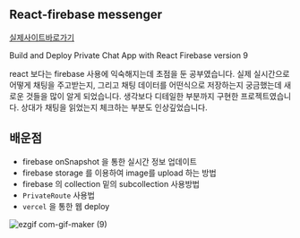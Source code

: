 ## React-firebase messenger 

[실제사이트바로가기](https://web-programming-sigma.vercel.app/)

Build and Deploy Private Chat App with React Firebase version 9

react 보다는 firebase 사용에 익숙해지는데 초점을 둔 공부였습니다.
실제 실시간으로 어떻게 채팅을 주고받는지, 그리고 채팅 데이터를 어떤식으로 저장하는지 궁금했는데 새로운 것들을 많이 알게 되었습니다.
생각보다 디테일한 부분까지 구현한 프로젝트였습니다.
상대가 채팅을 읽었는지 체크하는 부분도 인상깊었습니다. 


## 배운점

- firebase onSnapshot 을 통한 실시간 정보 업데이트
- firebase storage 를 이용하여 image를 upload 하는 방법
- firebase 의 collection 밑의 subcollection 사용방법
- `PrivateRoute` 사용법
- `vercel` 을 통한 웹 deploy



![ezgif com-gif-maker (9)](https://user-images.githubusercontent.com/69495129/147390240-883fc77b-32cc-4c2b-ac5a-7d1ef888f8c7.gif)
